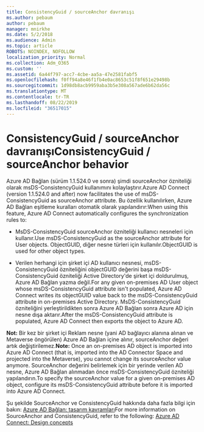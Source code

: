 ```yaml
---
title: ConsistencyGuid / sourceAnchor davranışı
ms.author: pebaum
author: pebaum
manager: mnirkhe
ms.date: 5/2/2018
ms.audience: Admin
ms.topic: article
ROBOTS: NOINDEX, NOFOLLOW
localization_priority: Normal
ms.collection: Adm_O365
ms.custom: ''
ms.assetid: 6a44f797-acc7-4cbe-aa5a-47e2581fabf5
ms.openlocfilehash: f0ff94a8e46f1fb4e0ac8653c51f8f651e29498b
ms.sourcegitcommit: 1d98db8acb9959aba3b5e308a567ade6b62da56c
ms.translationtype: MT
ms.contentlocale: tr-TR
ms.lasthandoff: 08/22/2019
ms.locfileid: "36517015"
---
```

# <a name="consistencyguid--sourceanchor-behavior"></a><span data-ttu-id="c9766-102">ConsistencyGuid / sourceAnchor davranışı</span><span class="sxs-lookup"><span data-stu-id="c9766-102">ConsistencyGuid / sourceAnchor behavior</span></span>

<span data-ttu-id="c9766-103">Azure AD Bağlan (sürüm 1.1.524.0 ve sonra) şimdi sourceAnchor özniteliği olarak msDS-ConsistencyGuid kullanımını kolaylaştırır.</span><span class="sxs-lookup"><span data-stu-id="c9766-103">Azure AD Connect (version 1.1.524.0 and after) now facilitates the use of msDS-ConsistencyGuid as sourceAnchor attribute.</span></span> <span data-ttu-id="c9766-104">Bu özellik kullanılırken, Azure AD Bağlan eşitleme kuralları otomatik olarak yapılandırır:</span><span class="sxs-lookup"><span data-stu-id="c9766-104">When using this feature, Azure AD Connect automatically configures the synchronization rules to:</span></span>
  
- <span data-ttu-id="c9766-105">MsDS-ConsistencyGuid sourceAnchor özniteliği kullanıcı nesneleri için kullanır.</span><span class="sxs-lookup"><span data-stu-id="c9766-105">Use msDS-ConsistencyGuid as the sourceAnchor attribute for User objects.</span></span> <span data-ttu-id="c9766-106">ObjectGUID, diğer nesne türleri için kullanılır.</span><span class="sxs-lookup"><span data-stu-id="c9766-106">ObjectGUID is used for other object types.</span></span>
    
- <span data-ttu-id="c9766-107">Verilen herhangi için şirket içi AD kullanıcı nesnesi, msDS-ConsistencyGuid özniteliğini objectGUID değerini başa msDS-ConsistencyGuid özniteliği Active Directory'de şirket içi doldurulmuş, Azure AD Bağlan yazma değil.</span><span class="sxs-lookup"><span data-stu-id="c9766-107">For any given on-premises AD User object whose msDS-ConsistencyGuid attribute isn't populated, Azure AD Connect writes its objectGUID value back to the msDS-ConsistencyGuid attribute in on-premises Active Directory.</span></span> <span data-ttu-id="c9766-108">MsDS-ConsistencyGuid özniteliğini yerleştirildikten sonra Azure AD Bağlan sonra Azure AD için nesne dışa aktarır.</span><span class="sxs-lookup"><span data-stu-id="c9766-108">After the msDS-ConsistencyGuid attribute is populated, Azure AD Connect then exports the object to Azure AD.</span></span>
    
 <span data-ttu-id="c9766-109">**Not:** Bir kez bir şirket içi Reklam nesne (yani AD bağlayıcı alanına alınan ve Metaverse öngörülen) Azure AD Bağlan içine alınır, sourceAnchor değeri artık değiştirilemez.</span><span class="sxs-lookup"><span data-stu-id="c9766-109">**Note:** Once an on-premises AD object is imported into Azure AD Connect (that is, imported into the AD Connector Space and projected into the Metaverse), you cannot change its sourceAnchor value anymore.</span></span> <span data-ttu-id="c9766-110">SourceAnchor değerini belirlemek için bir yerinde verilen AD nesne, Azure AD Bağlan alınmadan önce msDS-ConsistencyGuid özniteliği yapılandırın.</span><span class="sxs-lookup"><span data-stu-id="c9766-110">To specify the sourceAnchor value for a given on-premises AD object, configure its msDS-ConsistencyGuid attribute before it is imported into Azure AD Connect.</span></span> 
  
<span data-ttu-id="c9766-111">Şu şekilde SourceAnchor ve ConsistencyGuid hakkında daha fazla bilgi için bakın: [Azure AD Bağlan: tasarım kavramları](https://docs.microsoft.com/azure/active-directory/connect/active-directory-aadconnect-design-concepts)</span><span class="sxs-lookup"><span data-stu-id="c9766-111">For more information on SourceAnchor and ConsistencyGuid, refer to the following: [Azure AD Connect: Design concepts](https://docs.microsoft.com/azure/active-directory/connect/active-directory-aadconnect-design-concepts)</span></span>
  

